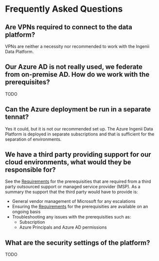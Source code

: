 # Frequently Asked Questions

## Are VPNs required to connect to the data platform?

VPNs are neither a necessity nor recommended to work with the Ingenii Data Platform.

## Our Azure AD is not really used, we federate from on-premise AD. How do we work with the prerequisites?

TODO

## Can the Azure deployment be run in a separate tennat?

Yes it could, but it is not our recommended set up. The Azure Ingenii Data Platform is deployed in separate subscriptions and that is sufficient for the separation of environments.

## We have a third party providing support for our cloud environments, what would they be responsible for?

See the [Requirements](./docs/platform_requirements.md) for the prerequisities that are required from a third party outsourced support or managed service provider (MSP). As a summary the support that the third party would have to provide is:
* General vendor management of Microsoft for any escalations
* Ensuring the [Requirements](./docs/platform_requirements.md) for the prerequisities are available on an ongoing basis
* Troubleshooting any issues with the prerequisities such as:
  * Subscription
  * Azure Principals and Azure AD permissions

## What are the security settings of the platform?

TODO

